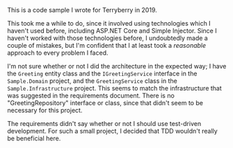 This is a code sample I wrote for Terryberry in 2019.

This took me a while to do, since it involved using technologies which I haven't used before,
including ASP.NET Core and Simple Injector. Since I haven't worked with those technologies before,
I undoubtedly made a couple of mistakes, but I'm confident that I at least took a *reasonable*
approach to every problem I faced.

I'm not sure whether or not I did the architecture in the expected way; I have the `Greeting` entity
class and the `IGreetingService` interface in the `Sample.Domain` project, and the `GreetingService`
class in the `Sample.Infrastructure` project. This seems to match the infrastructure that was
suggested in the requirements document. There is no "GreetingRepository" interface or class, since
that didn't seem to be necessary for this project.

The requirements didn't say whether or not I should use test-driven development. For such a small
project, I decided that TDD wouldn't really be beneficial here.